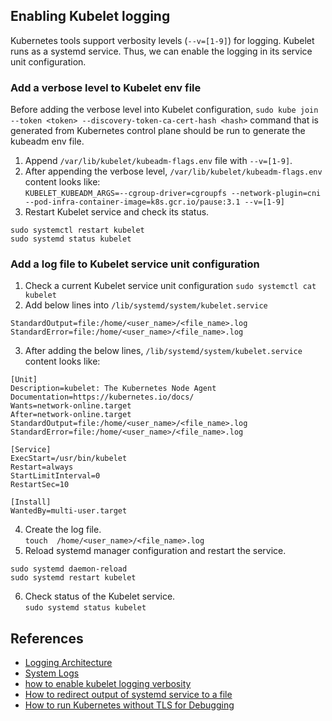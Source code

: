 ## Enabling Kubelet logging

Kubernetes tools support verbosity levels (`--v=[1-9]`) for logging. Kubelet runs as a systemd service. Thus, we can enable the logging in its service unit configuration.

### Add a verbose level to Kubelet env file

Before adding the verbose level into Kubelet configuration, `sudo kube join --token <token> --discovery-token-ca-cert-hash <hash>` command that is generated from Kubernetes control plane should be run to generate the kubeadm env file.   

1. Append `/var/lib/kubelet/kubeadm-flags.env` file with `--v=[1-9]`.   
2. After appending the verbose level, `/var/lib/kubelet/kubeadm-flags.env` content looks like:   
`KUBELET_KUBEADM_ARGS=--cgroup-driver=cgroupfs --network-plugin=cni --pod-infra-container-image=k8s.gcr.io/pause:3.1 --v=[1-9]`   
2. Restart Kubelet service and check its status.   
```
sudo systemctl restart kubelet
sudo systemd status kubelet
```   

### Add a log file to Kubelet service unit configuration

1. Check a current Kubelet service unit configuration
`sudo systemctl cat kubelet`   
2. Add below lines into `/lib/systemd/system/kubelet.service`
```
StandardOutput=file:/home/<user_name>/<file_name>.log
StandardError=file:/home/<user_name>/<file_name>.log
```
3. After adding the below lines, `/lib/systemd/system/kubelet.service` content looks like:   
```
[Unit]
Description=kubelet: The Kubernetes Node Agent
Documentation=https://kubernetes.io/docs/
Wants=network-online.target
After=network-online.target
StandardOutput=file:/home/<user_name>/<file_name>.log
StandardError=file:/home/<user_name>/<file_name>.log

[Service]
ExecStart=/usr/bin/kubelet
Restart=always
StartLimitInterval=0
RestartSec=10

[Install]
WantedBy=multi-user.target
```   
4. Create the log file.   
`touch  /home/<user_name>/<file_name>.log`   
5. Reload systemd manager configuration and restart the service.   
```
sudo systemd daemon-reload
sudo systemd restart kubelet
```
6. Check status of the Kubelet service.   
`sudo systemd status kubelet`   

## References

* [Logging Architecture](https://kubernetes.io/docs/concepts/cluster-administration/logging/)
* [System Logs](https://kubernetes.io/docs/concepts/cluster-administration/system-logs/)
* [how to enable kubelet logging verbosity](https://stackoverflow.com/questions/55739315/how-to-enable-kubelet-logging-verbosity)   
* [How to redirect output of systemd service to a file](https://stackoverflow.com/questions/37585758/how-to-redirect-output-of-systemd-service-to-a-file)
* [How to run Kubernetes without TLS for Debugging](https://eviatargerzi.medium.com/how-to-run-kubernetes-without-tls-for-debugging-eaf1baea572b)